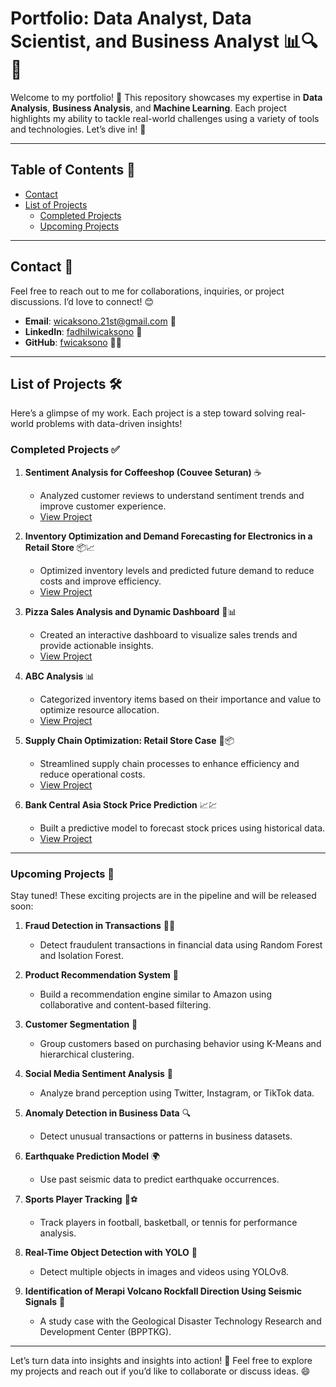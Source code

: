 # Portfolio: Data Analyst, Data Scientist, and Business Analyst 📊🔍🤖

Welcome to my portfolio! 🎉 This repository showcases my expertise in **Data Analysis**, **Business Analysis**, and **Machine Learning**. Each project highlights my ability to tackle real-world challenges using a variety of tools and technologies. Let’s dive in! 🚀

---

## Table of Contents 📑
- [Contact](#contact-)
- [List of Projects](#list-of-projects-)
  - [Completed Projects](#completed-projects-)
  - [Upcoming Projects](#upcoming-projects-)

---

## Contact 📩
Feel free to reach out to me for collaborations, inquiries, or project discussions. I’d love to connect! 😊  

- **Email**: [wicaksono.21st@gmail.com](mailto:wicaksono.21st@gmail.com) 📧  
- **LinkedIn**: [fadhilwicaksono](https://www.linkedin.com/in/fadhilwicaksononr/) 💼  
- **GitHub**: [fwicaksono](https://github.com/fwicaksono) 👨‍💻  

---

## List of Projects 🛠️  

Here’s a glimpse of my work. Each project is a step toward solving real-world problems with data-driven insights!  

### **Completed Projects** ✅  

1. **Sentiment Analysis for Coffeeshop (Couvee Seturan)** ☕  
   - Analyzed customer reviews to understand sentiment trends and improve customer experience.  
   - [View Project](https://github.com/fwicaksono/Portfolio/tree/main/sentiment_analysis_of_couvee_seturan_cofee_shop)  

2. **Inventory Optimization and Demand Forecasting for Electronics in a Retail Store** 📦📈  
   - Optimized inventory levels and predicted future demand to reduce costs and improve efficiency.  
   - [View Project](https://github.com/fwicaksono/Portfolio/tree/main/Inventory%20Optimization%20and%20Demand%20Forecasting%20for%20Electronics%20in%20a%20Retail%20Store)  

3. **Pizza Sales Analysis and Dynamic Dashboard** 🍕📊  
   - Created an interactive dashboard to visualize sales trends and provide actionable insights.  
   - [View Project](https://github.com/fwicaksono/Portfolio/tree/main/Pizza%20Sales%20Analysis%20and%20Dashboard)  

4. **ABC Analysis** 📊  
   - Categorized inventory items based on their importance and value to optimize resource allocation.  
   - [View Project]()  

5. **Supply Chain Optimization: Retail Store Case** 🚚📦  
   - Streamlined supply chain processes to enhance efficiency and reduce operational costs.  
   - [View Project](https://github.com/fwicaksono/Portfolio/tree/main/Supply%20Chain%20Optimization)  

6. **Bank Central Asia Stock Price Prediction** 📈💹  
   - Built a predictive model to forecast stock prices using historical data.  
   - [View Project](https://github.com/fwicaksono/Portfolio/tree/main/Bank%20Central%20Asia%20Stock%20Price%20Prediction)  

---

### **Upcoming Projects** 🚧  
Stay tuned! These exciting projects are in the pipeline and will be released soon:  

1. **Fraud Detection in Transactions** 🕵️‍♂️  
   - Detect fraudulent transactions in financial data using Random Forest and Isolation Forest.  

2. **Product Recommendation System** 🛒  
   - Build a recommendation engine similar to Amazon using collaborative and content-based filtering.  

3. **Customer Segmentation** 👥  
   - Group customers based on purchasing behavior using K-Means and hierarchical clustering.  

4. **Social Media Sentiment Analysis** 📱  
   - Analyze brand perception using Twitter, Instagram, or TikTok data.  

5. **Anomaly Detection in Business Data** 🔍  
   - Detect unusual transactions or patterns in business datasets.  

6. **Earthquake Prediction Model** 🌍  
   - Use past seismic data to predict earthquake occurrences.  

7. **Sports Player Tracking** 🏀⚽  
   - Track players in football, basketball, or tennis for performance analysis.  

8. **Real-Time Object Detection with YOLO** 🎥  
   - Detect multiple objects in images and videos using YOLOv8.  

9. **Identification of Merapi Volcano Rockfall Direction Using Seismic Signals** 🌋  
   - A study case with the Geological Disaster Technology Research and Development Center (BPPTKG).  

---

Let’s turn data into insights and insights into action! 🌟 Feel free to explore my projects and reach out if you’d like to collaborate or discuss ideas. 😄  
